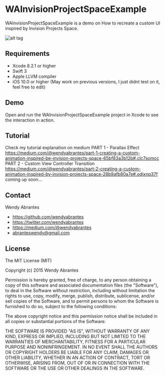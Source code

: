 # WAInvisionProjectSpaceExample

WAInvisionProjectSpaceExample is a demo on How to recreate a custom UI inspired by Invision Projects Space.

![alt tag](https://raw.githubusercontent.com/wendyabrantes/WAInvisionProjectSpaceExample/master/WAInvisionProjectSpaceExample.gif)

## Requirements
* Xcode 8.2.1 or higher
* Swift 3
* Apple LLVM compiler
* iOS 10.0 or higher (May work on previous versions, I just didnt test on it, feel free to edit)

## Demo

Open and run the WAInvisionProjectSpaceExample project in Xcode to see the interaction in action.

## Tutorial
Check my tutorial explanation on medium
PART 1 - Parallax Effect
https://medium.com/@wendyabrantes/part-1-creating-a-custom-animation-inspired-be-invision-projects-space-65bf83a3b12b#.clc7somcc
PART 2 - Custom View Controller Transition
https://medium.com/@wendyabrantes/part-2-creating-a-custom-animation-inspired-by-invision-projects-space-28b9afb80a7e#.odjxnp37f
coming up soon...
## Contact

Wendy Abrantes

- https://github.com/wendyabrantes
- https://twitter.com/wendyabrantes
- https://medium.com/@wendyabrantes
- abranteswendy@gmail.com

## License

The MIT License (MIT)

Copyright (c) 2015 Wendy Abrantes

Permission is hereby granted, free of charge, to any person obtaining a copy
of this software and associated documentation files (the "Software"), to deal
in the Software without restriction, including without limitation the rights
to use, copy, modify, merge, publish, distribute, sublicense, and/or sell
copies of the Software, and to permit persons to whom the Software is
furnished to do so, subject to the following conditions:

The above copyright notice and this permission notice shall be included in all
copies or substantial portions of the Software.

THE SOFTWARE IS PROVIDED "AS IS", WITHOUT WARRANTY OF ANY KIND, EXPRESS OR
IMPLIED, INCLUDING BUT NOT LIMITED TO THE WARRANTIES OF MERCHANTABILITY,
FITNESS FOR A PARTICULAR PURPOSE AND NONINFRINGEMENT. IN NO EVENT SHALL THE
AUTHORS OR COPYRIGHT HOLDERS BE LIABLE FOR ANY CLAIM, DAMAGES OR OTHER
LIABILITY, WHETHER IN AN ACTION OF CONTRACT, TORT OR OTHERWISE, ARISING FROM,
OUT OF OR IN CONNECTION WITH THE SOFTWARE OR THE USE OR OTHER DEALINGS IN THE
SOFTWARE.
